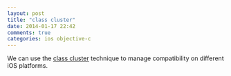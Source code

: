 ```yaml
---
layout: post
title: "class cluster"
date: 2014-01-17 22:42
comments: true
categories: ios objective-c 
---
```


We can use the [class cluster](https://developer.apple.com/library/ios/documentation/general/conceptual/devpedia-cocoacore/ClassCluster.html) technique to manage compatibility on different iOS platforms. 
